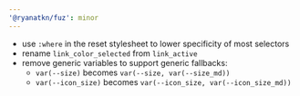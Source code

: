 ```yaml
---
'@ryanatkn/fuz': minor
---
```


- use `:where` in the reset stylesheet to lower specificity of most selectors
- rename `link_color_selected` from `link_active`
- remove generic variables to support generic fallbacks:
  - `var(--size)` becomes `var(--size, var(--size_md))`
  - `var(--icon_size)` becomes `var(--icon_size, var(--icon_size_md))`
